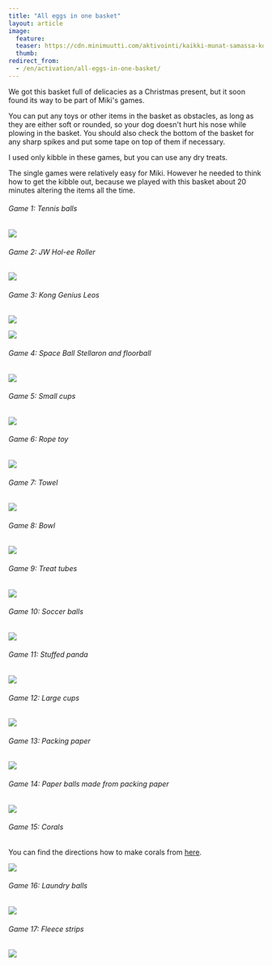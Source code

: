 ```yaml
---
title: "All eggs in one basket"
layout: article
image:
  feature:
  teaser: https://cdn.minimuutti.com/aktivointi/kaikki-munat-samassa-korissa/DSC58683_245px.jpg
  thumb:
redirect_from:
  - /en/activation/all-eggs-in-one-basket/
---
```


We got this basket full of delicacies as a Christmas present, but it soon found its way to be part of Miki's games.

You can put any toys or other items in the basket as obstacles, as long as they are either soft or rounded, so your dog doesn't hurt his nose while plowing in the basket. You should also check the bottom of the basket for any sharp spikes and put some tape on top of them if necessary.

I used only kibble in these games, but you can use any dry treats.

The single games were relatively easy for Miki. However he needed to think how to get the kibble out, because we played with this basket about 20 minutes altering the items all the time.

###### Game 1: Tennis balls

![](https://cdn.minimuutti.com/aktivointi/kaikki-munat-samassa-korissa/Kollaasi__1-800px.jpg)

###### Game 2: JW Hol-ee Roller

![](https://cdn.minimuutti.com/aktivointi/kaikki-munat-samassa-korissa/Kollaasi__6-800px.jpg)


###### Game 3: Kong Genius Leos

![](https://cdn.minimuutti.com/aktivointi/kaikki-munat-samassa-korissa/Kollaasi__iso_1-800px.jpg)

![](https://cdn.minimuutti.com/aktivointi/kaikki-munat-samassa-korissa/Kollaasi__31-800px.jpg)

###### Game 4: Space Ball Stellaron and floorball

![](https://cdn.minimuutti.com/aktivointi/kaikki-munat-samassa-korissa/Kollaasi__2-800px.jpg)

###### Game 5: Small cups

![](https://cdn.minimuutti.com/aktivointi/kaikki-munat-samassa-korissa/Kollaasi__3-800px.jpg)

###### Game 6: Rope toy

![](https://cdn.minimuutti.com/aktivointi/kaikki-munat-samassa-korissa/Kollaasi__4-800px.jpg)

###### Game 7: Towel

![](https://cdn.minimuutti.com/aktivointi/kaikki-munat-samassa-korissa/Kollaasi__5-800px.jpg)

###### Game 8: Bowl

![](https://cdn.minimuutti.com/aktivointi/kaikki-munat-samassa-korissa/Kollaasi__8-800px.jpg)

###### Game 9: Treat tubes

![](https://cdn.minimuutti.com/aktivointi/kaikki-munat-samassa-korissa/Kollaasi__9-800px.jpg)

###### Game 10: Soccer balls

![](https://cdn.minimuutti.com/aktivointi/kaikki-munat-samassa-korissa/Kollaasi__iso_2-800px.jpg)

###### Game 11: Stuffed panda

![](https://cdn.minimuutti.com/aktivointi/kaikki-munat-samassa-korissa/Kollaasi__iso_3-800px.jpg)

###### Game 12: Large cups

![](https://cdn.minimuutti.com/aktivointi/kaikki-munat-samassa-korissa/Kollaasi__7-800px.jpg)

###### Game 13: Packing paper

![](https://cdn.minimuutti.com/aktivointi/kaikki-munat-samassa-korissa/Kollaasi__20-800px.jpg)

###### Game 14: Paper balls made from packing paper

![](https://cdn.minimuutti.com/aktivointi/kaikki-munat-samassa-korissa/Kollaasi__21-800px.jpg)

###### Game 15: Corals

You can find the directions how to make corals from [here](/en/brain-games/corals/).

![](https://cdn.minimuutti.com/aktivointi/kaikki-munat-samassa-korissa/Kollaasi__32-800px.jpg)

###### Game 16: Laundry balls

![](https://cdn.minimuutti.com/aktivointi/kaikki-munat-samassa-korissa/Kollaasi__34-800px.jpg)

###### Game 17: Fleece strips

![](https://cdn.minimuutti.com/aktivointi/kaikki-munat-samassa-korissa/Kollaasi__33-800px.jpg)
